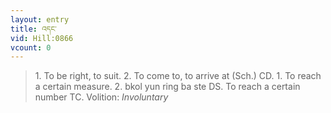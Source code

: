 ```yaml
---
layout: entry
title: འདང་
vid: Hill:0866
vcount: 0
---
```

> 1\. To be right, to suit\. 2\. To come to, to arrive at (Sch\.) CD\. 1\. To reach a certain measure\. 2\. bkol yun ring ba ste DS\. To reach a certain number TC\.
> Volition: _Involuntary_


